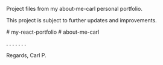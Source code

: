 Project files from my about-me-carl personal portfolio.

This project is subject to further updates and improvements.

#   m y - r e a c t - p o r t f o l i o  
 #   a b o u t - m e - c a r l  

.
.
.
.
.
.
.

Regards,
Carl P.
 